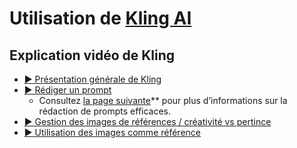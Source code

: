 <style>.md-footer{display:none;}</style>
<style>.md-Headher{display:none;}</style>

# Utilisation de [Kling AI](https://klingai.com/)

## Explication vidéo de Kling

* [▶️ Présentation générale de Kling](https://cmontmorency365-my.sharepoint.com/:v:/g/personal/flpilote_cmontmorency_qc_ca/EXYPFL6Slk5ErrcTXzQnQOIBVjft4Q0srC5yl_pnqH6S3w?nav=eyJyZWZlcnJhbEluZm8iOnsicmVmZXJyYWxBcHAiOiJPbmVEcml2ZUZvckJ1c2luZXNzIiwicmVmZXJyYWxBcHBQbGF0Zm9ybSI6IldlYiIsInJlZmVycmFsTW9kZSI6InZpZXciLCJyZWZlcnJhbFZpZXciOiJNeUZpbGVzTGlua0NvcHkifX0&e=OgZHPK)  <br>    
* [▶️ Rédiger un prompt](https://cmontmorency365-my.sharepoint.com/:v:/g/personal/flpilote_cmontmorency_qc_ca/ETcXpgDVhPVOi5scfDY8TJwBHXgnG62NSGI0zHcd449ccQ?nav=eyJyZWZlcnJhbEluZm8iOnsicmVmZXJyYWxBcHAiOiJPbmVEcml2ZUZvckJ1c2luZXNzIiwicmVmZXJyYWxBcHBQbGF0Zm9ybSI6IldlYiIsInJlZmVycmFsTW9kZSI6InZpZXciLCJyZWZlcnJhbFZpZXciOiJNeUZpbGVzTGlua0NvcHkifX0&e=eAQGwz)  <br>
  * Consultez [la page suivante](prompt.md)** pour plus d’informations sur la rédaction de prompts efficaces.   
* [▶️ Gestion des images de références / créativité vs pertince](https://cmontmorency365-my.sharepoint.com/:v:/g/personal/flpilote_cmontmorency_qc_ca/ETG7VGh8NmdAnMgYb0rIf80B2HS9M2hR1PDWmUCcPXC79w?nav=eyJyZWZlcnJhbEluZm8iOnsicmVmZXJyYWxBcHAiOiJPbmVEcml2ZUZvckJ1c2luZXNzIiwicmVmZXJyYWxBcHBQbGF0Zm9ybSI6IldlYiIsInJlZmVycmFsTW9kZSI6InZpZXciLCJyZWZlcnJhbFZpZXciOiJNeUZpbGVzTGlua0NvcHkifX0&e=yZZqZ2)  <br>    
* [▶️ Utilisation des images comme référence](https://cmontmorency365-my.sharepoint.com/:v:/g/personal/flpilote_cmontmorency_qc_ca/EXBpgV1yWE1Lhu7Kz0LTxbkB2-EprLXe5i6IaDODDjEHfA?nav=eyJyZWZlcnJhbEluZm8iOnsicmVmZXJyYWxBcHAiOiJPbmVEcml2ZUZvckJ1c2luZXNzIiwicmVmZXJyYWxBcHBQbGF0Zm9ybSI6IldlYiIsInJlZmVycmFsTW9kZSI6InZpZXciLCJyZWZlcnJhbFZpZXciOiJNeUZpbGVzTGlua0NvcHkifX0&e=7CLNvn)  <br>    

